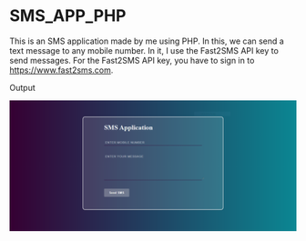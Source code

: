 # SMS_APP_PHP

This is an SMS application made by me using PHP. 
In this, we can send a text message to any mobile number. 
In it, I use the Fast2SMS API key to send messages.
For the Fast2SMS API key, you have to sign in to https://www.fast2sms.com.

Output

![](SMS%20App.PNG)

